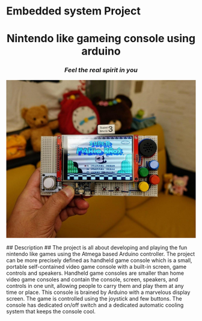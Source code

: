# Embedded system Project 
<h1 align="center">Nintendo like gameing console using arduino </h1>
<i><h3 align = "center"> Feel the real spirit in you </h3></i>

<p align="center">
  <img width="680" src="https://github.com/Y-133/M2-EmbSys/blob/main/images/arduino_game.jpg" alt="Nintendo like hand held gaming console">
</p>
## Description ##
The project is all about developing and playing the fun nintendo like games using the Atmega based Arduino controller. The project can be more precisely defined as handheld game console which is a small, portable self-contained video game console with a built-in screen, game controls and speakers. Handheld game consoles are smaller than home video game consoles and contain the console, screen, speakers, and controls in one unit, allowing people to carry them and play them at any time or place. 
This console is brained by Arduino with a marvelous display screen. The game is controlled using the joystick and few buttons. The console has dedicated on/off switch and a dedicated automatic cooling system that keeps the console cool.
